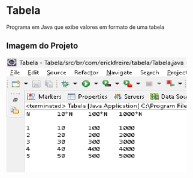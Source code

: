 # Tabela
 Programa em Java que exibe valores em formato de uma tabela


 ## Imagem do Projeto
 ![Tabela](tabela.png)
